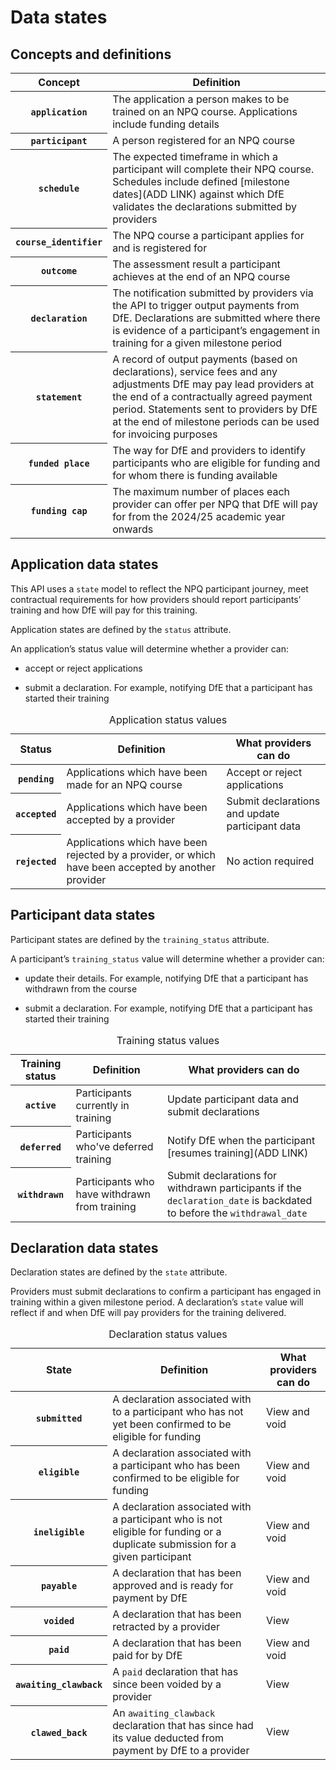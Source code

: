 # Data states

## Concepts and definitions

<table class="govuk-table">
  <thead class="govuk-table__head">
    <tr class="govuk-table__row">
      <th scope="col" class="govuk-table__header">Concept</th>
      <th scope="col" class="govuk-table__header">Definition</th>
    </tr>
  </thead>
  <tbody class="govuk-table__body">
    <tr class="govuk-table__row">
      <th scope="row" class="govuk-table__header"><code>application</code></th>
      <td class="govuk-table__cell">The application a person makes to be trained on an NPQ course. Applications include funding details</td>
    </tr>
    <tr class="govuk-table__row">
      <th scope="row" class="govuk-table__header"><code>participant</code></th>
      <td class="govuk-table__cell">A person registered for an NPQ course</td>
    </tr>
    <tr class="govuk-table__row">
      <th scope="row" class="govuk-table__header"><code>schedule</code></th>
      <td class="govuk-table__cell">The expected timeframe in which a participant will complete their NPQ course. Schedules include defined [milestone dates](ADD LINK) against which DfE validates the declarations submitted by providers</td>
    </tr>
    <tr class="govuk-table__row">
      <th scope="row" class="govuk-table__header"><code>course_identifier</code></th>
      <td class="govuk-table__cell">The NPQ course a participant applies for and is registered for</td>
    </tr>
    <tr class="govuk-table__row">
      <th scope="row" class="govuk-table__header"><code>outcome</code></th>
      <td class="govuk-table__cell">The assessment result a participant achieves at the end of an NPQ course</td>
    </tr>
    <tr class="govuk-table__row">
      <th scope="row" class="govuk-table__header"><code>declaration</code></th>
      <td class="govuk-table__cell">The notification submitted by providers via the API to trigger output payments from DfE. Declarations are submitted where there is evidence of a participant’s engagement in training for a given milestone period</td>
    </tr>
    <tr class="govuk-table__row">
      <th scope="row" class="govuk-table__header"><code>statement</code></th>
      <td class="govuk-table__cell">A record of output payments (based on declarations), service fees and any adjustments DfE may pay lead providers at the end of a contractually agreed payment period. Statements sent to providers by DfE at the end of milestone periods can be used for invoicing purposes</td>
    </tr>
    <tr class="govuk-table__row">
      <th scope="row" class="govuk-table__header"><code>funded place</code></th>
      <td class="govuk-table__cell">The way for DfE and providers to identify participants who are eligible for funding and for whom there is funding available</td>
    </tr>
    <tr class="govuk-table__row">
      <th scope="row" class="govuk-table__header"><code>funding cap</code></th>
      <td class="govuk-table__cell">The maximum number of places each provider can offer per NPQ that DfE will pay for from the 2024/25 academic year onwards</td>
    </tr>
  </tbody>
</table>

## Application data states

This API uses a `state` model to reflect the NPQ participant journey, meet contractual requirements for how providers should report participants’ training and how DfE will pay for this training.

Application states are defined by the `status` attribute.

An application’s status value will determine whether a provider can:

* accept or reject applications

* submit a declaration. For example, notifying DfE that a participant has started their training

<table class="govuk-table">
  <caption class="govuk-table__caption govuk-table__caption--m">Application status values</caption>
  <thead class="govuk-table__head">
    <tr class="govuk-table__row">
      <th scope="col" class="govuk-table__header">Status</th>
      <th scope="col" class="govuk-table__header govuk-table__header">Definition</th>
      <th scope="col" class="govuk-table__header govuk-table__header">What providers can do</th>
    </tr>
  </thead>
  <tbody class="govuk-table__body">
    <tr class="govuk-table__row">
      <th scope="row" class="govuk-table__header"><code>pending</code></th>
      <td class="govuk-table__cell govuk-table__cell">Applications which have been made for an NPQ course</td>
      <td class="govuk-table__cell govuk-table__cell">Accept or reject applications</td>
    </tr>
    <tr class="govuk-table__row">
      <th scope="row" class="govuk-table__header"><code>accepted</code></th>
      <td class="govuk-table__cell govuk-table__cell">Applications which have been accepted by a provider</td>
      <td class="govuk-table__cell govuk-table__cell">Submit declarations and update participant data</td>
    </tr>
    <tr class="govuk-table__row">
      <th scope="row" class="govuk-table__header"><code>rejected</code></th>
      <td class="govuk-table__cell govuk-table__cell">Applications which have been rejected by a provider, or which have been accepted by another provider</td>
      <td class="govuk-table__cell govuk-table__cell">No action required</td>
    </tr>
  </tbody>
</table>

## Participant data states

Participant states are defined by the `training_status` attribute.

A participant’s `training_status` value will determine whether a provider can:

* update their details. For example, notifying DfE that a participant has withdrawn from the course

* submit a declaration. For example, notifying DfE that a participant has started their training

<table class="govuk-table">
  <caption class="govuk-table__caption govuk-table__caption--m">Training status values</caption>
  <thead class="govuk-table__head">
    <tr class="govuk-table__row">
      <th scope="col" class="govuk-table__header">Training status</th>
      <th scope="col" class="govuk-table__header govuk-table__header">Definition</th>
      <th scope="col" class="govuk-table__header govuk-table__header">What providers can do</th>
    </tr>
  </thead>
  <tbody class="govuk-table__body">
    <tr class="govuk-table__row">
      <th scope="row" class="govuk-table__header"><code>active</code></th>
      <td class="govuk-table__cell govuk-table__cell">Participants currently in training</td>
      <td class="govuk-table__cell govuk-table__cell">Update participant data and submit declarations</td>
    </tr>
    <tr class="govuk-table__row">
      <th scope="row" class="govuk-table__header"><code>deferred</code></th>
      <td class="govuk-table__cell govuk-table__cell">Participants who've deferred training</td>
      <td class="govuk-table__cell govuk-table__cell">Notify DfE when the participant [resumes training](ADD LINK)</td>
    </tr>
    <tr class="govuk-table__row">
      <th scope="row" class="govuk-table__header"><code>withdrawn</code></th>
      <td class="govuk-table__cell govuk-table__cell">Participants who have withdrawn from training</td>
      <td class="govuk-table__cell govuk-table__cell">Submit declarations for withdrawn participants if the <code>declaration_date</code> is backdated to before the <code>withdrawal_date</code></td>
    </tr>
  </tbody>
</table>

## Declaration data states

Declaration states are defined by the `state` attribute.

Providers must submit declarations to confirm a participant has engaged in training within a given milestone period. A declaration’s `state` value will reflect if and when DfE will pay providers for the training delivered.

<table class="govuk-table">
  <caption class="govuk-table__caption govuk-table__caption--m">Declaration status values</caption>
  <thead class="govuk-table__head">
    <tr class="govuk-table__row">
      <th scope="col" class="govuk-table__header">State</th>
      <th scope="col" class="govuk-table__header govuk-table__header">Definition</th>
      <th scope="col" class="govuk-table__header govuk-table__header">What providers can do</th>
    </tr>
  </thead>
  <tbody class="govuk-table__body">
    <tr class="govuk-table__row">
      <th scope="row" class="govuk-table__header"><code>submitted</code></th>
      <td class="govuk-table__cell govuk-table__cell">A declaration associated with to a participant who has not yet been confirmed to be eligible for funding</td>
      <td class="govuk-table__cell govuk-table__cell">View and void</td>
    </tr>
    <tr class="govuk-table__row">
      <th scope="row" class="govuk-table__header"><code>eligible</code></th>
      <td class="govuk-table__cell govuk-table__cell">A declaration associated with a participant who has been confirmed to be eligible for funding</td>
      <td class="govuk-table__cell govuk-table__cell">View and void</td>
    </tr>
    <tr class="govuk-table__row">
      <th scope="row" class="govuk-table__header"><code>ineligible</code></th>
      <td class="govuk-table__cell govuk-table__cell">A declaration associated with a participant who is not eligible for funding or a duplicate submission for a given participant</td>
      <td class="govuk-table__cell govuk-table__cell">View and void</td>
    </tr>
    <tr class="govuk-table__row">
      <th scope="row" class="govuk-table__header"><code>payable</code></th>
      <td class="govuk-table__cell govuk-table__cell">A declaration that has been approved and is ready for payment by DfE</td>
      <td class="govuk-table__cell govuk-table__cell">View and void</td>
    </tr>
    <tr class="govuk-table__row">
      <th scope="row" class="govuk-table__header"><code>voided</code></th>
      <td class="govuk-table__cell govuk-table__cell">A declaration that has been retracted by a provider</td>
      <td class="govuk-table__cell govuk-table__cell">View</td>
    </tr>
    <tr class="govuk-table__row">
      <th scope="row" class="govuk-table__header"><code>paid</code></th>
      <td class="govuk-table__cell govuk-table__cell">A declaration that has been paid for by DfE</td>
      <td class="govuk-table__cell govuk-table__cell">View and void</td>
    </tr>
    <tr class="govuk-table__row">
      <th scope="row" class="govuk-table__header"><code>awaiting_clawback</code></th>
      <td class="govuk-table__cell govuk-table__cell">A <code>paid</code> declaration that has since been voided by a provider</td>
      <td class="govuk-table__cell govuk-table__cell">View</td>
    </tr>
    <tr class="govuk-table__row">
      <th scope="row" class="govuk-table__header"><code>clawed_back</code></th>
      <td class="govuk-table__cell govuk-table__cell">An <code>awaiting_clawback</code> declaration that has since had its value deducted from payment by DfE to a provider</td>
      <td class="govuk-table__cell govuk-table__cell">View</td>
    </tr>
  </tbody>
</table>
